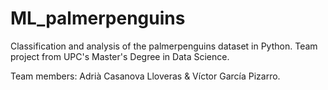 # ML_palmerpenguins

Classification and analysis of the palmerpenguins dataset in Python. Team project from UPC's Master's Degree in Data Science.

Team members: Adrià Casanova Lloveras & Víctor García Pizarro.
